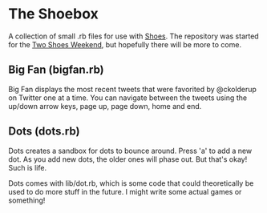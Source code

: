 # The Shoebox

A collection of small .rb files for use with [Shoes][shoesrb].
The repository was started for the [Two Shoes Weekend][tsw], but hopefully there will be more to come.

## Big Fan (bigfan.rb)

Big Fan displays the most recent tweets that were favorited by @ckolderup on Twitter one at a time.
You can navigate between the tweets using the up/down arrow keys, page up, page down, home and end.

## Dots (dots.rb)

Dots creates a sandbox for dots to bounce around. Press 'a' to add a new dot. As you add new dots, the older ones will phase out. But that's okay! Such is life.

Dots comes with lib/dot.rb, which is some code that could theoretically be used to do more stuff in the future. I might write some actual games or something!

[shoesrb]: http://shoesrb.com
[tsw]: http://ckolderup.tumblr.com/post/5674571526/two-shoes-weekend
